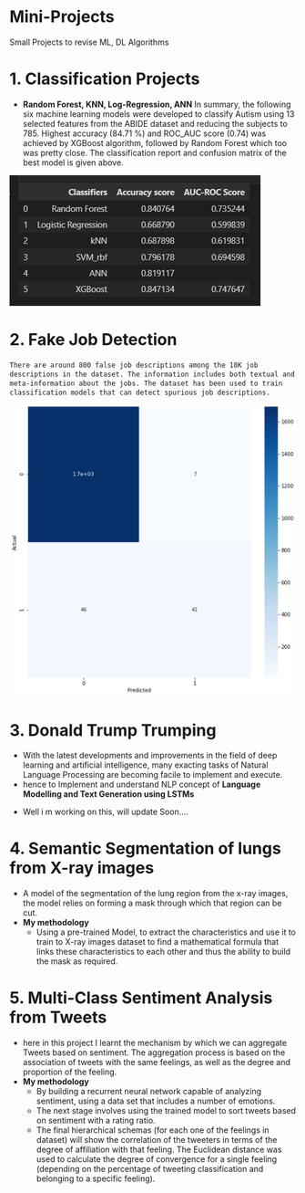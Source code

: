 # Mini-Projects
Small Projects to revise ML, DL Algorithms

# 1. Classification Projects
- **Random Forest, KNN, Log-Regression, ANN**
In summary, the following six machine learning models were developed to classify Autism using 13 selected features from the ABIDE dataset and reducing the subjects to 785. Highest accuracy (84.71 %) and ROC_AUC score (0.74) was achieved by XGBoost algorithm, followed by Random Forest which too was pretty close. The classification report and confusion matrix of the best model is given above.

![Classification Algo result](https://github.com/Ashleshk/Mini-Projects/blob/main/Random%20Forest%2C%20KNN%2C%20Log-Regression%2C%20ANN/Result.PNG)


# 2. Fake Job Detection
    There are around 800 false job descriptions among the 18K job descriptions in the dataset. The information includes both textual and meta-information about the jobs. The dataset has been used to train classification models that can detect spurious job descriptions.

![Fake job Matrix](https://github.com/Ashleshk/Mini-Projects/blob/main/Fake%20Job%20Detection/Confusion-Matrix.PNG)


# 3. Donald Trump Trumping
* With the latest developments and improvements in the field of deep learning and artificial intelligence, many exacting tasks of Natural Language Processing are becoming facile to implement and execute.  
* hence to Implement and understand NLP concept of **Language Modelling and Text Generation using LSTMs**

- Well i m working on this, will update Soon....

# 4. Semantic Segmentation of lungs from X-ray images 
* A model of the segmentation of the lung region from the x-ray images, the model relies on forming a mask through which that region can be cut.
* **My methodology**
    * Using a pre-trained Model, to extract the characteristics and use it to train to X-ray images dataset to find a mathematical formula that links these characteristics to each other and thus the ability to build the mask as required.

# 5. Multi-Class Sentiment Analysis from Tweets 
* here in this project I learnt the mechanism by which we can aggregate Tweets based on sentiment. The aggregation process is based on the association of tweets with the same feelings, as well as the degree and proportion of the feeling.
* **My methodology**
    *  By building a recurrent neural network capable of analyzing sentiment, using a data set that includes a number of emotions. 
    * The next stage involves using the trained model to sort tweets based on sentiment with a rating ratio. 
    * The final hierarchical schemas (for each one of the feelings in dataset) will show the correlation of the tweeters in terms of the degree of affiliation with that feeling. The Euclidean distance was used to calculate the degree of convergence for a single feeling (depending on the percentage of tweeting classification and belonging to a specific feeling).